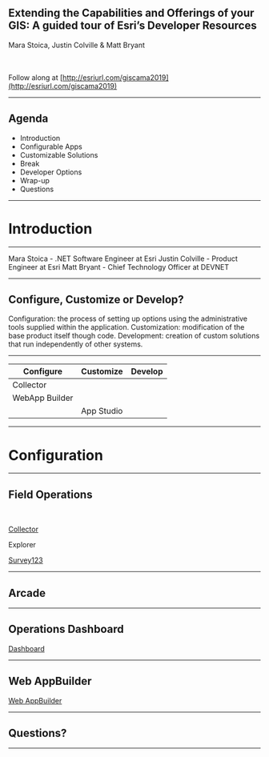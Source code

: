 <!-- .slide: class="title" -->

## Extending the Capabilities and Offerings of your GIS: A guided tour of Esri’s Developer Resources 
Mara Stoica, Justin Colville & Matt Bryant
<br><br><br>

Follow along at [http://esriurl.com/giscama2019](http://esriurl.com/giscama2019)

---

<!-- .slide: class="agenda" -->

## Agenda

- Introduction
- Configurable Apps
- Customizable Solutions
- Break
- Developer Options
- Wrap-up
- Questions

---

<!-- .slide: class="section" -->

# Introduction

---

<!-- .slide: class="bg-7" -->

Mara Stoica - .NET Software Engineer at Esri
Justin Colville - Product Engineer at Esri
Matt Bryant - Chief Technology Officer at DEVNET

---

<!-- .slide: class="bg-5" -->

## Configure, Customize or Develop?

Configuration: the process of setting up options using the administrative tools supplied within the application.
Customization: modification of the base product itself though code.
Development: creation of custom solutions that run independently of other systems.

---

<!-- .slide: class="background" -->

| Configure | Customize | Develop |
| --------- | --------- | ------- |
| Collector | | |
| WebApp Builder | |
|  | App Studio |

---

<!-- .slide: class="section" -->

# Configuration

---

<!-- .slide: class="background" -->

## Field Operations
<br>

[Collector](https://www.esri.com/en-us/arcgis/products/collector-for-arcgis/resources)

Explorer

[Survey123](https://www.esri.com/en-us/arcgis/products/survey123/resources)

---

## Arcade

---

## Operations Dashboard

[Dashboard](https://doc.arcgis.com/en/operations-dashboard/)

---

## Web AppBuilder

[Web AppBuilder](https://doc.arcgis.com/en/web-appbuilder/)

---

<!-- .slide: class="questions" -->

## Questions?

---

<!-- .slide: class="end" -->
